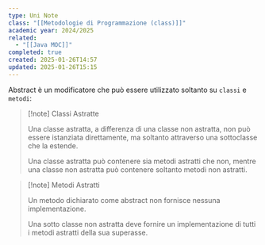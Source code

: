 ```yaml
---
type: Uni Note
class: "[[Metodologie di Programmazione (class)]]"
academic year: 2024/2025
related:
  - "[[Java MOC]]"
completed: true
created: 2025-01-26T14:57
updated: 2025-01-26T15:15
---
```

Abstract è un modificatore che può essere utilizzato soltanto su `classi` e `metodi`:

>[!note] Classi Astratte
>
>Una classe astratta, a differenza di una classe non astratta, non può essere istanziata direttamente, ma soltanto attraverso una sottoclasse che la estende.
>
>Una classe astratta può contenere sia metodi astratti che non, mentre una classe non astratta può contenere soltanto metodi non astratti.

>[!note] Metodi Astratti
>
>Un metodo dichiarato come abstract non fornisce nessuna implementazione.
>
>Una sotto classe non astratta deve fornire un implementazione di tutti i metodi astratti della sua superasse.


